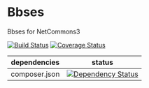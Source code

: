 Bbses
===

Bbses for NetCommons3

[![Build Status](https://api.travis-ci.org/NetCommons3/Bbses.png?branch=master)](https://travis-ci.org/NetCommons3/Bbses)
[![Coverage Status](https://coveralls.io/repos/NetCommons3/Bbses/badge.png?branch=master)](https://coveralls.io/r/NetCommons3/Bbses?branch=master)

| dependencies | status |
| ------------ | ------ |
| composer.json | [![Dependency Status](https://www.versioneye.com/user/projects/54f5afe54f3108959a00156c/badge.svg?style=flat)](https://www.versioneye.com/user/projects/54f5afe54f3108959a00156c) |
